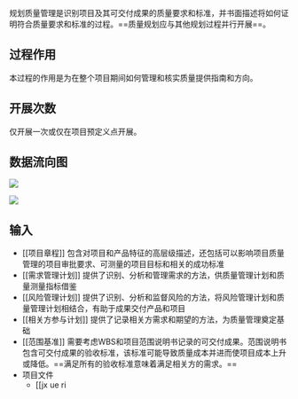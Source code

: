 规划质量管理是识别项目及其可交付成果的质量要求和标准，并书面描述将如何证明符合质量要求和标准的过程。==质量规划应与其他规划过程并行开展==。

## 过程作用
本过程的作用是为在整个项目期间如何管理和核实质量提供指南和方向。

## 开展次数
仅开展一次或仅在项目预定义点开展。

## 数据流向图
![](https://raw.githubusercontent.com/a812305914/PMP/main/img/202210111950135.png)


![](https://raw.githubusercontent.com/a812305914/PMP/main/img/202210111949155.png)

## 输入
+ [[项目章程]] 包含对项目和产品特征的高层级描述，还包括可以影响项目质量管理的项目审批要求、可测量的项目目标和相关的成功标准
+ [[需求管理计划]] 提供了识别、分析和管理需求的方法，供质量管理计划和质量测量指标借鉴
+ [[风险管理计划]] 提供了识别、分析和监督风险的方法，将风险管理计划和质量管理计划相结合，有助于成果交付产品和项目
+ [[相关方参与计划]] 提供了记录相关方需求和期望的方法，为质量管理奠定基础
+ [[范围基准]] 需要考虑WBS和项目范围说明书记录的可交付成果。范围说明书包含可交付成果的验收标准，该标准可能导致质量成本并进而使项目成本上升或降低。==满足所有的验收标准意味着满足相关方的需求。==
+ 项目文件
	+ [[jx ue ri